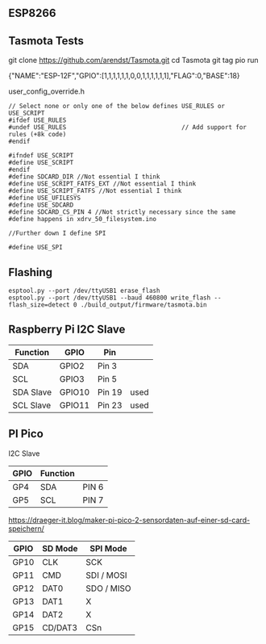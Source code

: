 ESP8266
-------

Tasmota Tests
-------------

git clone https://github.com/arendst/Tasmota.git
cd Tasmota
git tag
pio run

{"NAME":"ESP-12F","GPIO":[1,1,1,1,1,1,0,0,1,1,1,1,1,1],"FLAG":0,"BASE":18}


user_config_override.h
```
// Select none or only one of the below defines USE_RULES or USE_SCRIPT
#ifdef USE_RULES 
#undef USE_RULES                                // Add support for rules (+8k code)
#endif

#ifndef USE_SCRIPT
#define USE_SCRIPT
#endif
#define SDCARD_DIR //Not essential I think
#define USE_SCRIPT_FATFS_EXT //Not essential I think
#define USE_SCRIPT_FATFS //Not essential I think
#define USE_UFILESYS
#define USE_SDCARD
#define SDCARD_CS_PIN 4 //Not strictly necessary since the same #define happens in xdrv_50_filesystem.ino

//Further down I define SPI

#define USE_SPI
```


Flashing
--------
```
esptool.py --port /dev/ttyUSB1 erase_flash 
esptool.py --port /dev/ttyUSB1 --baud 460800 write_flash --flash_size=detect 0 ./build_output/firmware/tasmota.bin
```



Raspberry Pi I2C Slave
----------------------

|Function  | GPIO   | Pin    |      |
|----------|--------|--------|------|
|SDA       | GPIO2  | Pin 3  |      |
|SCL       | GPIO3  | Pin 5  |      |
|SDA Slave | GPIO10 | Pin 19 | used |
|SCL Slave | GPIO11 | Pin 23 | used |



PI Pico
------------------------------------

I2C Slave

| GPIO | Function |       |
|------|----------|-------|
| GP4  | SDA      | PIN 6 |
| GP5  | SCL      | PIN 7 |


https://draeger-it.blog/maker-pi-pico-2-sensordaten-auf-einer-sd-card-speichern/


| GPIO   | SD Mode | SPI Mode   |
|--------|---------|------------|
| GP10   | CLK     | SCK        |
| GP11   | CMD     | SDI / MOSI |
| GP12   | DAT0	   | SDO / MISO |
| GP13   | DAT1	   | X          |
| GP14   | DAT2	   | X          |
| GP15   | CD/DAT3 | CSn        |
